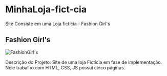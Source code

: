 # MinhaLoja-fict-cia
Site Consiste em uma Loja fictícia - Fashion Girl's

<h2>Fashion <span>Girl's</span></h2>

![FashionGirl's](https://user-images.githubusercontent.com/88052519/173891633-b1db9e25-a8d7-45aa-8c38-6ab04d50019a.PNG)

Descrição do Projeto: 
Site de uma loja Fictícia em fase de implementação. Nele
trabalho com HTML, CSS, JS possui cinco páginas.
